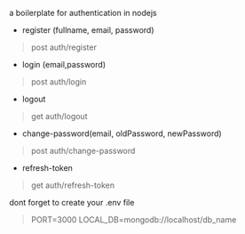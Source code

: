 a boilerplate for authentication in nodejs
- register (fullname, email, password)
> post auth/register
- login (email,password)
> post auth/login
- logout
> get auth/logout
- change-password(email, oldPassword, newPassword)
> post auth/change-password
- refresh-token
> get auth/refresh-token

dont forget to create your .env file
> PORT=3000
> LOCAL_DB=mongodb://localhost/db_name